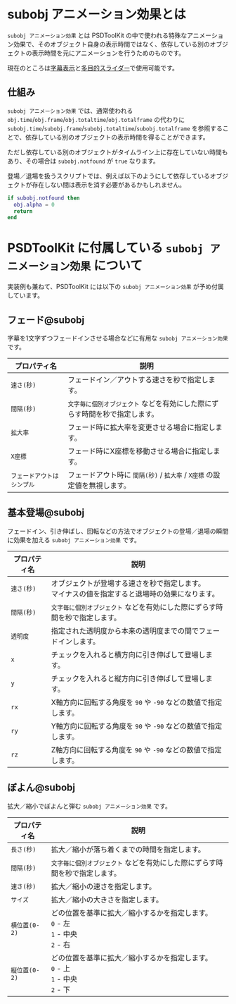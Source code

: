 # subobj アニメーション効果とは

`subobj アニメーション効果` とは PSDToolKit の中で使われる特殊なアニメーション効果で、そのオブジェクト自身の表示時間ではなく、依存している別のオブジェクトの表示時間を元にアニメーションを行うためのものです。

現在のところは[字幕表示](audio.md#字幕表示_でのアニメーション効果)と[多目的スライダー](faview.md#多目的スライダー)で使用可能です。

## 仕組み

`subobj アニメーション効果` では、通常使われる `obj.time`/`obj.frame`/`obj.totaltime`/`obj.totalframe` の代わりに `subobj.time`/`subobj.frame`/`subobj.totaltime`/`subobj.totalframe` を参照することで、依存している別のオブジェクトの表示時間を得ることができます。

ただし依存している別のオブジェクトがタイムライン上に存在していない時間もあり、その場合は `subobj.notfound` が `true` なります。

登場／退場を扱うスクリプトでは、例えば以下のようにして依存しているオブジェクトが存在しない間は表示を消す必要があるかもしれません。

```lua
if subobj.notfound then
  obj.alpha = 0
  return
end
```

# PSDToolKit に付属している `subobj アニメーション効果` について

実装例も兼ねて、PSDToolKit には以下の `subobj アニメーション効果` が予め付属しています。

## フェード@subobj

字幕を1文字ずつフェードインさせる場合などに有用な `subobj アニメーション効果` です。

プロパティ名|説明
---|---
`速さ(秒)`|フェードイン／アウトする速さを秒で指定します。
`間隔(秒)`|`文字毎に個別オブジェクト` などを有効にした際にずらす時間を秒で指定します。
`拡大率`|フェード時に拡大率を変更させる場合に指定します。
`X座標`|フェード時にX座標を移動させる場合に指定します。
`フェードアウトはシンプル`|フェードアウト時に `間隔(秒)` / `拡大率` / `X座標` の設定値を無視します。

## 基本登場@subobj

フェードイン、引き伸ばし、回転などの方法でオブジェクトの登場／退場の瞬間に効果を加える `subobj アニメーション効果` です。

プロパティ名|説明
---|---
`速さ(秒)`|オブジェクトが登場する速さを秒で指定します。<br>マイナスの値を指定すると退場時の効果になります。
`間隔(秒)`|`文字毎に個別オブジェクト` などを有効にした際にずらす時間を秒で指定します。
`透明度`|指定された透明度から本来の透明度までの間でフェードインします。
`x`|チェックを入れると横方向に引き伸ばして登場します。
`y`|チェックを入れると縦方向に引き伸ばして登場します。
`rx`|X軸方向に回転する角度を `90` や `-90` などの数値で指定します。
`ry`|Y軸方向に回転する角度を `90` や `-90` などの数値で指定します。
`rz`|Z軸方向に回転する角度を `90` や `-90` などの数値で指定します。

## ぼよん@subobj

拡大／縮小でぼよんと弾む `subobj アニメーション効果` です。

プロパティ名|説明
---|---
`長さ(秒)`|拡大／縮小が落ち着くまでの時間を指定します。
`間隔(秒)`|`文字毎に個別オブジェクト` などを有効にした際にずらす時間を秒で指定します。
`速さ(秒)`|拡大／縮小の速さを指定します。
`サイズ`|拡大／縮小の大きさを指定します。
`横位置(0-2)`|どの位置を基準に拡大／縮小するかを指定します。<br>`0` - 左<br>`1` - 中央<br>`2` - 右
`縦位置(0-2)`|どの位置を基準に拡大／縮小するかを指定します。<br>`0` - 上<br>`1` - 中央<br>`2` - 下
